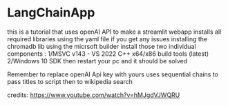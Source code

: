 # LangChainApp
 
this is a tutorial that uses openAI API to make a streamlit webapp 
installs all required libraries using the yaml file 
if you get any issues installing the chromadb lib
using the micrsoft builder install those two individual components : 
1/MSVC v143 - VS 2022 C++ x64/x86 build tools (latest)
2/Windows 10 SDK
then restart your pc and it should be solved 

Remember to replace openAI Api key with yours
uses sequential chains to pass titles to script then to wikipedia search 

credits: https://www.youtube.com/watch?v=hMJgdVJWQRU